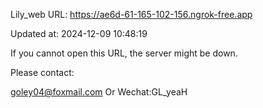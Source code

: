 Lily_web URL: https://ae6d-61-165-102-156.ngrok-free.app

Updated at: 2024-12-09 10:48:19

If you cannot open this URL, the server might be down.

Please contact: 

goley04@foxmail.com Or Wechat:GL_yeaH